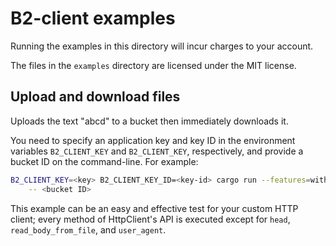 # B2-client examples

Running the examples in this directory will incur charges to your account.

The files in the `examples` directory are licensed under the MIT license.


## Upload and download files

Uploads the text "abcd" to a bucket then immediately downloads it.

You need to specify an application key and key ID in the environment variables
`B2_CLIENT_KEY` and `B2_CLIENT_KEY`, respectively, and provide a bucket ID on
the command-line. For example:

```sh
B2_CLIENT_KEY=<key> B2_CLIENT_KEY_ID=<key-id> cargo run --features=with_hyper \
    -- <bucket ID>
```

This example can be an easy and effective test for your custom HTTP client;
every method of HttpClient's API is executed except for `head`,
`read_body_from_file`, and `user_agent`.
